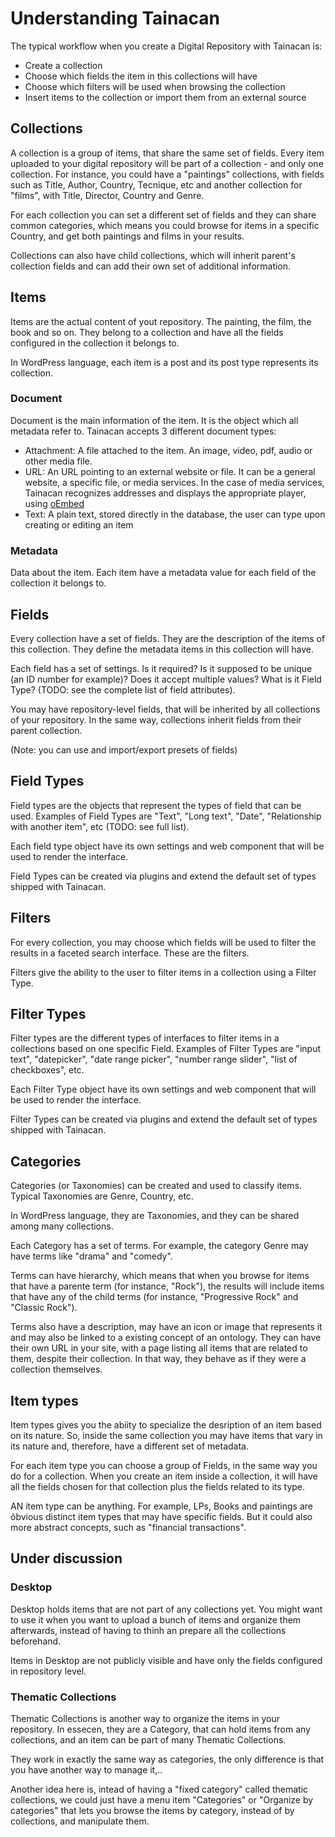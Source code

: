 # Understanding Tainacan

The typical workflow when you create a Digital Repository with Tainacan is:

* Create a collection
* Choose which fields the item in this collections will have
* Choose which filters will be used when browsing the collection
* Insert items to the collection or import them from an external source

## Collections

A collection is a group of items, that share the same set of fields. Every item uploaded to your digital repository will be part of a collection - and only one collection. For instance, you could have a "paintings" collections, with fields such as Title, Author, Country, Tecnique, etc and another collection for "films", with Title, Director, Country and Genre.

For each collection you can set a different set of fields and they can share common categories, which means you could browse for items in a specific Country, and get both paintings and films in your results. 

Collections can also have child collections, which will inherit parent's collection fields and can add their own set of additional information.

## Items

Items are the actual content of yout repository. The painting, the film, the book and so on. They belong to a collection and have all the fields configured in the collection it belongs to.

In WordPress language, each item is a post and its post type represents its collection.

### Document 

Document is the main information of the item. It is the object which all metadata refer to. Tainacan accepts 3 different document types:

* Attachment: A file attached to the item. An image, video, pdf, audio or other media file.
* URL: An URL pointing to an external website or file. It can be a general website, a specific file, or media services. In the case of media services, Tainacan recognizes addresses and displays the appropriate player, using [oEmbed](https://oembed.com/)
* Text: A plain text, stored directly in the database, the user can type upon creating or editing an item

### Metadata

Data about the item. Each item have a metadata value for each field of the collection it belongs to.

## Fields

Every collection have a set of fields. They are the description of the items of this collection. They define the metadata items in this collection will have.

Each field has a set of settings. Is it required? Is it supposed to be unique (an ID number for example)? Does it accept multiple values? What is it Field Type? (TODO: see the complete list of field attributes).

You may have repository-level fields, that will be inherited by all collections of your repository. In the same way, collections inherit fields from their parent collection.

(Note: you can use and import/export presets of fields)

## Field Types

Field types are the objects that represent the types of field that can be used. Examples of Field Types are "Text", "Long text", "Date", "Relationship with another item", etc (TODO: see full list).

Each field type object have its own settings and web component that will be used to render the interface. 

Field Types can be created via plugins and extend the default set of types shipped with Tainacan.

## Filters

For every collection, you may choose which fields will be used to filter the results in a faceted search interface. These are the filters.

Filters give the ability to the user to filter items in a collection using a Filter Type.

## Filter Types

Filter types are the different types of interfaces to filter items in a collections based on one specific Field. Examples of Filter Types are "input text", "datepicker", "date range picker", "number range slider", "list of checkboxes", etc.

Each Filter Type object have its own settings and web component that will be used to render the interface.

Filter Types can be created via plugins and extend the default set of types shipped with Tainacan. 

## Categories

Categories (or Taxonomies) can be created and used to classify items. Typical Taxonomies are Genre, Country, etc.

In WordPress language, they are Taxonomies, and they can be shared among many collections.

Each Category has a set of terms. For example, the category Genre may have terms like "drama" and "comedy".

Terms can have hierarchy, which means that when you browse for items that have a parente term (for instance, "Rock"), the results will include items that have any of the child terms (for instance, "Progressive Rock" and "Classic Rock").

Terms also have a description, may have an icon or image that represents it and may also be linked to a existing concept of an ontology. They can have their own URL in your site, with a page listing all items that are related to them, despite their collection. In that way, they behave as if they were a collection themselves.

## Item types

Item types gives you the abiity to specialize the desription of an item based on its nature. So, inside the same collection you may have items that vary in its nature and, therefore, have a different set of metadata.

For each item type you can choose a group of Fields, in the same way you do for a collection. When you create an item inside a collection, it will have all the fields chosen for that collection plus the fields related to its type.

AN item type can be anything. For example, LPs, Books and paintings are õbvious distinct item types that may have specific fields. But it could also more abstract concepts, such as "financial transactions".

## Under discussion

### Desktop

Desktop holds items that are not part of any collections yet. You might want to use it when you want to upload a bunch of items and organize them afterwards, instead of having to thinh an prepare all the collections beforehand.

Items in Desktop are not publicly visible and have only the fields configured in repository level.

### Thematic Collections

Thematic Collections is another way to organize the items in your repository. In essecen, they are a Category, that can hold items from any collections, and an item can be part of many Thematic Collections.

They work in exactly the same way as categories, the only difference is that you have another way to manage it,..

Another idea here is, intead of having a "fixed category" called thematic collections, we could just have a menu item "Categories" or "Organize by categories" that lets you browse the items by category, instead of by collections, and manipulate them.
